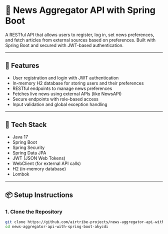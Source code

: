 # 📰 News Aggregator API with Spring Boot

A RESTful API that allows users to register, log in, set news preferences, and fetch articles from external sources based on preferences. Built with Spring Boot and secured with JWT-based authentication.

---

## 🚀 Features

- User registration and login with JWT authentication
- In-memory H2 database for storing users and their preferences
- RESTful endpoints to manage news preferences
- Fetches live news using external APIs (like NewsAPI)
- Secure endpoints with role-based access
- Input validation and global exception handling

---

## 🧰 Tech Stack

- Java 17
- Spring Boot
- Spring Security
- Spring Data JPA
- JWT (JSON Web Tokens)
- WebClient (for external API calls)
- H2 (in-memory database)
- Lombok

---

## 📦 Setup Instructions

### 1. Clone the Repository

```bash
git clone https://github.com/airtribe-projects/news-aggregator-api-with-spring-boot-akycdi.git
cd news-aggregator-api-with-spring-boot-akycdi


